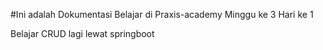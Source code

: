 
#Ini adalah Dokumentasi Belajar di Praxis-academy Minggu ke 3 Hari ke 1

Belajar CRUD lagi lewat springboot



